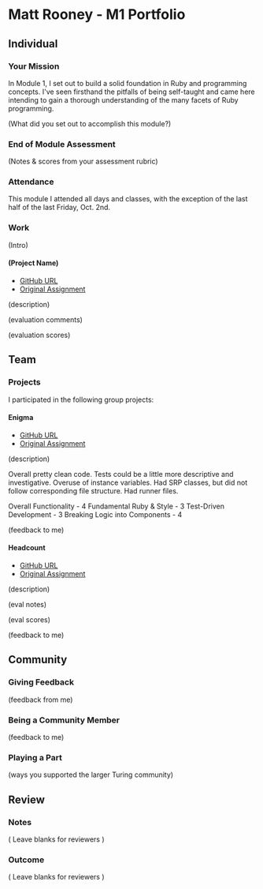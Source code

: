 # Matt Rooney - M1 Portfolio

## Individual

### Your Mission

In Module 1, I set out to build a solid foundation in Ruby and programming concepts. I've seen firsthand the pitfalls of being self-taught and came here intending to gain a thorough understanding of the many facets of Ruby programming. 

(What did you set out to accomplish this module?)

### End of Module Assessment

(Notes & scores from your assessment rubric)

### Attendance

This module I attended all days and classes, with the exception of the last half of the last Friday, Oct. 2nd.

### Work

(Intro)

#### (Project Name)

* [GitHub URL]()
* [Original Assignment]()

(description)

(evaluation comments)

(evaluation scores)

## Team

### Projects

I participated in the following group projects:

#### Enigma

* [GitHub URL](https://github.com/edgarduran/enigma)
* [Original Assignment](https://github.com/turingschool/curriculum/blob/master/source/projects/enigma.markdown)

(description)

Overall pretty clean code. Tests could be a little more descriptive and investigative. Overuse of instance variables. Had SRP classes, but did not follow corresponding file structure. Had runner files.

Overall Functionality - 4
Fundamental Ruby & Style - 3
Test-Driven Development - 3
Breaking Logic into Components - 4

(feedback to me)

#### Headcount

* [GitHub URL]()
* [Original Assignment]()

(description)

(eval notes)

(eval scores)

(feedback to me)

## Community

### Giving Feedback

(feedback from me)

### Being a Community Member

(feedback to me)

### Playing a Part

(ways you supported the larger Turing community)

## Review

### Notes

( Leave blanks for reviewers )

### Outcome

( Leave blanks for reviewers )
